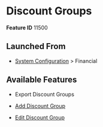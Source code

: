 # Discount Groups

**Feature ID** 11500

## Launched From

- [System Configuration](System%20Configuration.md) > Financial

## Available Features

- Export Discount Groups

- [Add Discount Group](Add%20Discount%20Group.md)

- [Edit Discount Group](Edit%20Discount%20Group.md)



































































